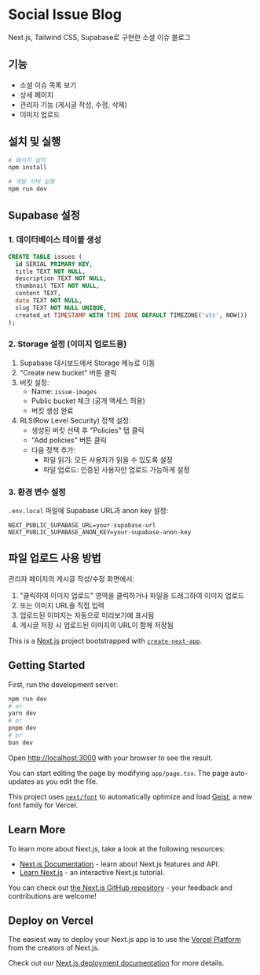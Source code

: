 # Social Issue Blog

Next.js, Tailwind CSS, Supabase로 구현한 소셜 이슈 블로그

## 기능

- 소셜 이슈 목록 보기
- 상세 페이지
- 관리자 기능 (게시글 작성, 수정, 삭제)
- 이미지 업로드

## 설치 및 실행

```bash
# 패키지 설치
npm install

# 개발 서버 실행
npm run dev
```

## Supabase 설정

### 1. 데이터베이스 테이블 생성

```sql
CREATE TABLE issues (
  id SERIAL PRIMARY KEY,
  title TEXT NOT NULL,
  description TEXT NOT NULL,
  thumbnail TEXT NOT NULL,
  content TEXT,
  date TEXT NOT NULL,
  slug TEXT NOT NULL UNIQUE,
  created_at TIMESTAMP WITH TIME ZONE DEFAULT TIMEZONE('utc', NOW())
);
```

### 2. Storage 설정 (이미지 업로드용)

1. Supabase 대시보드에서 Storage 메뉴로 이동
2. "Create new bucket" 버튼 클릭
3. 버킷 설정:
   - Name: `issue-images`
   - Public bucket 체크 (공개 액세스 허용)
   - 버킷 생성 완료
4. RLS(Row Level Security) 정책 설정:
   - 생성된 버킷 선택 후 "Policies" 탭 클릭
   - "Add policies" 버튼 클릭
   - 다음 정책 추가:
     - 파일 읽기: 모든 사용자가 읽을 수 있도록 설정
     - 파일 업로드: 인증된 사용자만 업로드 가능하게 설정

### 3. 환경 변수 설정

`.env.local` 파일에 Supabase URL과 anon key 설정:

```
NEXT_PUBLIC_SUPABASE_URL=your-supabase-url
NEXT_PUBLIC_SUPABASE_ANON_KEY=your-supabase-anon-key
```

## 파일 업로드 사용 방법

관리자 페이지의 게시글 작성/수정 화면에서:

1. "클릭하여 이미지 업로드" 영역을 클릭하거나 파일을 드래그하여 이미지 업로드
2. 또는 이미지 URL을 직접 입력
3. 업로드된 이미지는 자동으로 미리보기에 표시됨
4. 게시글 저장 시 업로드된 이미지의 URL이 함께 저장됨

This is a [Next.js](https://nextjs.org) project bootstrapped with [`create-next-app`](https://nextjs.org/docs/app/api-reference/cli/create-next-app).

## Getting Started

First, run the development server:

```bash
npm run dev
# or
yarn dev
# or
pnpm dev
# or
bun dev
```

Open [http://localhost:3000](http://localhost:3000) with your browser to see the result.

You can start editing the page by modifying `app/page.tsx`. The page auto-updates as you edit the file.

This project uses [`next/font`](https://nextjs.org/docs/app/building-your-application/optimizing/fonts) to automatically optimize and load [Geist](https://vercel.com/font), a new font family for Vercel.

## Learn More

To learn more about Next.js, take a look at the following resources:

- [Next.js Documentation](https://nextjs.org/docs) - learn about Next.js features and API.
- [Learn Next.js](https://nextjs.org/learn) - an interactive Next.js tutorial.

You can check out [the Next.js GitHub repository](https://github.com/vercel/next.js) - your feedback and contributions are welcome!

## Deploy on Vercel

The easiest way to deploy your Next.js app is to use the [Vercel Platform](https://vercel.com/new?utm_medium=default-template&filter=next.js&utm_source=create-next-app&utm_campaign=create-next-app-readme) from the creators of Next.js.

Check out our [Next.js deployment documentation](https://nextjs.org/docs/app/building-your-application/deploying) for more details.
